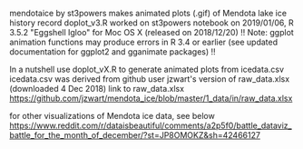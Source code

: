 mendotaice by st3powers
makes animated plots (.gif) of Mendota lake ice history record
doplot_v3.R worked on st3powers notebook on 2019/01/06, R 3.5.2 "Eggshell Igloo" for Moc OS X (released on 2018/12/20)
!! Note: ggplot animation functions may produce errors in R 3.4 or earlier (see updated documentation for ggplot2 and gganimate packages) !!

In a nutshell
   use doplot_vX.R to generate animated plots from icedata.csv 
   icedata.csv was derived from github user jzwart's version of raw_data.xlsx (downloaded 4 Dec 2018)
   link to raw_data.xlsx https://github.com/jzwart/mendota_ice/blob/master/1_data/in/raw_data.xlsx

for other visualizations of Mendota ice data, see below
https://www.reddit.com/r/dataisbeautiful/comments/a2p5f0/battle_dataviz_battle_for_the_month_of_december/?st=JP8OMOKZ&sh=42466127

